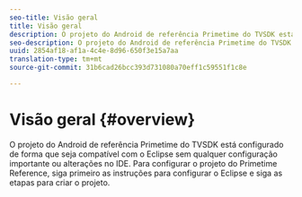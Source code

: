 ```yaml
---
seo-title: Visão geral
title: Visão geral
description: O projeto do Android de referência Primetime do TVSDK está configurado de forma que seja compatível com o Eclipse sem qualquer configuração importante ou alterações no IDE.
seo-description: O projeto do Android de referência Primetime do TVSDK está configurado de forma que seja compatível com o Eclipse sem qualquer configuração importante ou alterações no IDE.
uuid: 2854af18-af1a-4c4e-8d96-650f3e15a7aa
translation-type: tm+mt
source-git-commit: 31b6cad26bcc393d731080a70eff1c59551f1c8e

---
```



# Visão geral {#overview}

O projeto do Android de referência Primetime do TVSDK está configurado de forma que seja compatível com o Eclipse sem qualquer configuração importante ou alterações no IDE. Para configurar o projeto do Primetime Reference, siga primeiro as instruções para configurar o Eclipse e siga as etapas para criar o projeto.
